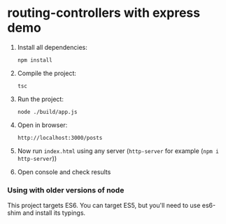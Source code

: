 # routing-controllers with express demo

1. Install all dependencies:

    `npm install`
    
2. Compile the project:

    `tsc`

2. Run the project:

    `node ./build/app.js`
    
3. Open in browser:
 
    `http://localhost:3000/posts`
    
4. Now run `index.html` using any server (`http-server` for example (`npm i http-server`))

5. Open console and check results
 
### Using with older versions of node

This project targets ES6. 
You can target ES5, but you'll need to use es6-shim and install its typings.
